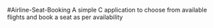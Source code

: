 #Airline-Seat-Booking
A simple C application to choose from available flights and book a seat as per availability
